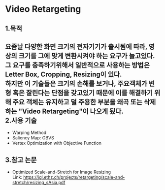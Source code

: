 Video Retargeting   
=====================
1.목적             
----
 요즘날 다양한 화면 크기의 전자기기가 출시됨에 따라, 영상의 크기를 그에 맞게 변환시켜야 하는 요구가 늘고있다.   
그 요구를 충족하기위해서 일반적으로 사용하는 방법은 Letter Box, Cropping, Resizing이 있다.   
하지만 이 기술들은 크기의 손해를 보거나, 주요객체가 변형 혹은 잘린다는 단점을 갖고있기 때문에 이를 해결하기 위해 주요 객체는 유지하고 덜 주용한 부분을 왜곡 또는 삭제하는 "Video Retargeting"이 나오게 됬다.    
2.사용 기술     
------        
* Warping Method           
* Saliency Map: GBVS    
* Vertex Optimization with Objective Function            

3.참고 논문     
------    
* Optimized Scale-and-Stretch for Image Resizing    
Link: <https://igl.ethz.ch/projects/retargeting/scale-and-stretch/resizing_sAsia.pdf>
